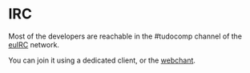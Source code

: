 # IRC

Most of the developers are reachable in the #tudocomp channel
of the [euIRC](http://www.euirc.net/de/) network.

You can join it using a dedicated client, or the [webchant](https://webchat.euirc.net/).
